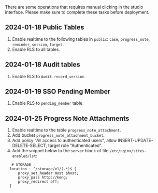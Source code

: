 There are some operations that requires manual clicking in the studio interface. Please make sure to complete these tasks before deployment.


## 2024-01-18 Public Tables
1. Enable realtime to the following tables in `public`: `case`, `progress_note`, `reminder`, `session`, `target`.
2. Enable RLS to all tables.

## 2024-01-18 Audit tables
1. Enable RLS to `Audit.record_version`.


## 2024-01-19 SSO Pending Member

1. Enable RLS to `pending_member` table.

## 2024-01-25 Progress Note Attachments

1. Enable realtime to the table `progress_note_attachment`.
2. Add bucket `progress_note_attachment_bucket`.
3. Add policy "All access to authenticated users", allow INSERT-UPDATE-DELETE-SELECT, target role "Authenticated".
4. Add the snippet below to the `server` block of file `/etc/nginx/sites-enabled/lst`:
  ```
     # STORAGE
    location ~ ^/storage/v1/(.*)$ {
        proxy_set_header Host $host;
        proxy_pass http://kong;
        proxy_redirect off;
    }
  ```